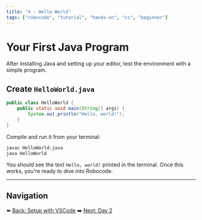 ```yaml
---
title: "4 - Hello World"
tags: ["robocode", "tutorial", "hands-on", "cs", "beginner"]
---
```

# Your First Java Program

After installing Java and setting up your editor, test the environment with a simple program.

## Create `HelloWorld.java`

```java
public class HelloWorld {
    public static void main(String[] args) {
        System.out.println("Hello, world!");
    }
}
```

Compile and run it from your terminal:

```bash
javac HelloWorld.java
java HelloWorld
```

You should see the text `Hello, world!` printed in the terminal. Once this works, you're ready to dive into Robocode.

---

## Navigation

⬅️ [Back: Setup with VSCode](/robocode/Day-1/02_setup_vscode)
➡️ [Next: Day 2](/robocode/Day-2/00_robocode_intro)
